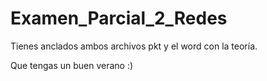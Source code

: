 # Examen_Parcial_2_Redes


Tienes anclados ambos archivos pkt y el word con la teoría.

Que tengas un buen verano :)

